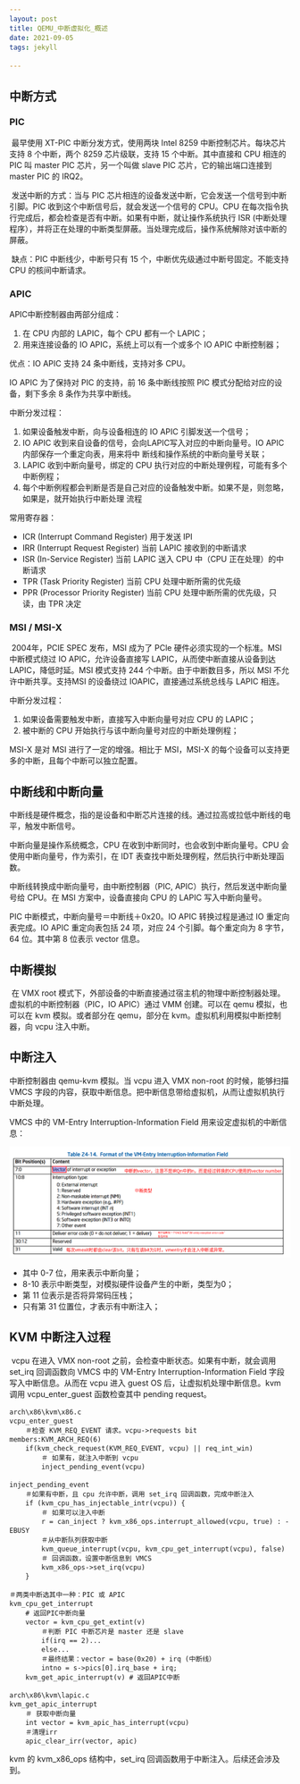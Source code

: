 ```yaml
---
layout: post
title: QEMU_中断虚拟化_概述
date: 2021-09-05
tags: jekyll   

---
```


## 中断方式

### PIC

​	最早使用 XT-PIC 中断分发方式，使用两块 Intel 8259 中断控制芯片。每块芯片支持 8 个中断，两个 8259 芯片级联，支持 15 个中断。其中直接和 CPU 相连的 PIC 叫 master PIC 芯片，另一个叫做 slave PIC 芯片，它的输出端口连接到 master PIC 的 IRQ2。

​	发送中断的方式：当与 PIC 芯片相连的设备发送中断，它会发送一个信号到中断引脚。PIC 收到这个中断信号后，就会发送一个信号的 CPU。CPU 在每次指令执行完成后，都会检查是否有中断。如果有中断，就让操作系统执行 ISR (中断处理程序），并将正在处理的中断类型屏蔽。当处理完成后，操作系统解除对该中断的屏蔽。

​	缺点：PIC 中断线少，中断号只有 15 个，中断优先级通过中断号固定。不能支持 CPU 的核间中断请求。

### APIC

APIC中断控制器由两部分组成：

1. 在 CPU 内部的 LAPIC，每个 CPU 都有一个 LAPIC；
2. 用来连接设备的 IO APIC，系统上可以有一个或多个 IO APIC 中断控制器；

优点：IO APIC 支持 24 条中断线，支持对多 CPU。

IO APIC 为了保持对 PIC 的支持，前 16 条中断线按照 PIC 模式分配给对应的设备，剩下多余 8 条作为共享中断线。

中断分发过程：

1. 如果设备触发中断，向与设备相连的 IO APIC 引脚发送一个信号；
2. IO APIC 收到来自设备的信号，会向LAPIC写入对应的中断向量号。IO APIC 内部保存一个重定向表，用来将中
   断线和操作系统的中断向量号关联；
3. LAPIC 收到中断向量号，绑定的 CPU 执行对应的中断处理例程，可能有多个中断例程；
4. 每个中断例程都会判断是否是自己对应的设备触发中断。如果不是，则忽略，如果是，就开始执行中断处理
   流程

常用寄存器：

- ICR (Interrupt Command Register) 用于发送 IPI
- IRR (Interrupt Request Register) 当前 LAPIC 接收到的中断请求
- ISR (In-Service Register) 当前 LAPIC 送入 CPU 中（CPU 正在处理）的中断请求
- TPR (Task Priority Register) 当前 CPU 处理中断所需的优先级
- PPR (Processor Priority Register) 当前 CPU 处理中断所需的优先级，只读，由 TPR 决定

### MSI / MSI-X

​	2004年，PCIE SPEC 发布，MSI 成为了 PCle 硬件必须实现的一个标准。MSI 中断模式绕过 IO APIC，允许设备直接写 LAPIC，从而使中断直接从设备到达 LAPIC，降低时延。MSI 模式支持 244 个中断。由于中断数目多，所以 MSI 不允许中断共享。支持MSI 的设备绕过 IOAPIC，直接通过系统总线与 LAPIC 相连。

中断分发过程：

1. 如果设备需要触发中断，直接写入中断向量号对应 CPU 的 LAPIC；
2. 被中断的 CPU 开始执行与该中断向量号对应的中断处理例程；

MSI-X 是对 MSI 进行了一定的增强。相比于 MSI，MSI-X 的每个设备可以支持更多的中断，且每个中断可以独立配置。

## 中断线和中断向量

中断线是硬件概念，指的是设备和中断芯片连接的线。通过拉高或拉低中断线的电平，触发中断信号。

中断向量是操作系统概念，CPU 在收到中断同时，也会收到中断向量号。CPU 会使用中断向量号，作为索引，在 IDT 表查找中断处理例程，然后执行中断处理函数。

中断线转换成中断向量号，由中断控制器（PIC, APIC）执行，然后发送中断向量号给 CPU。在 MSI 方案中，设备直接向 CPU 的 LAPIC 写入中断向量号。

PIC 中断模式，中断向量号＝中断线＋0x20。IO APIC 转换过程是通过 IO 重定向表完成。IO APIC 重定向表包括 24 项，对应 24 个引脚。每个重定向为 8 字节，64 位。其中第 8 位表示 vector 信息。

## 中断模拟

​	在 VMX root 模式下，外部设备的中断直接通过宿主机的物理中断控制器处理。虚拟机的中断控制器（PIC，IO APIC）通过 VMM 创建。可以在 qemu 模拟，也可以在 kvm 模拟。或者部分在 qemu，部分在 kvm。虚拟机利用模拟中断控制器，向 vcpu 注入中断。

## 中断注入

中断控制器由 qemu-kvm 模拟。当 vcpu 进入 VMX non-root 的时候，能够扫描 VMCS 字段的内容，获取中断信息。把中断信息带给虚拟机，从而让虚拟机执行中断处理。

VMCS 中的 VM-Entry Interruption-Information Field 用来设定虚拟机的中断信息：

![VMCS_VM_Entry_field](.\VMCS_VM_Entry_field.png)

- 其中 0-7 位，用来表示中断向量；
- 8-10 表示中断类型，对模拟硬件设备产生的中断，类型为0；
- 第 11 位表示是否将异常码压栈；
- 只有第 31 位置位，才表示有中断注入；

## KVM 中断注入过程

​	vcpu 在进入 VMX non-root 之前，会检查中断状态。如果有中断，就会调用 set_irq 回调函数向 VMCS 中的 VM-Entry Interruption-Information Field 字段写入中断信息。从而在 vcpu 进入 guest OS 后，让虚拟机处理中断信息。kvm 调用 vcpu_enter_guest 函数检查其中 pending request。

```
arch\x86\kvm\x86.c
vcpu_enter_guest
	＃检查 KVM_REQ_EVENT 请求。vcpu->requests bit members:KVM_ARCH_REQ(6)
	if(kvm_check_request(KVM_REQ_EVENT, vcpu) || req_int_win)
		＃ 如果有，就注入中断到 vcpu
		inject_pending_event(vcpu)

inject_pending_event		
	＃如果有中断，且 cpu 允许中断，调用 set_irq 回调函数，完成中断注入
	if (kvm_cpu_has_injectable_intr(vcpu)) {
		＃ 如果可以注入中断
		r = can_inject ? kvm_x86_ops.interrupt_allowed(vcpu, true) : -EBUSY
		＃从中断队列获取中断
		kvm_queue_interrupt(vcpu, kvm_cpu_get_interrupt(vcpu), false)
    	＃ 回调函数，设置中断信息到 VMCS
		kvm_x86_ops->set_irq(vcpu)
	}
	
＃两类中断选其中一种：PIC 或 APIC
kvm_cpu_get_interrupt
	# 返回PIC中断向量
	vector = kvm_cpu_get_extint(v) 
		＃判断 PIC 中断芯片是 master 还是 slave
		if(irq == 2)...
		else...
		＃最终结果：vector = base(0x20) + irq (中断线）
		intno = s->pics[0].irq_base + irq;
	kvm_get_apic_interrupt(v) # 返回APIC中断

arch\x86\kvm\lapic.c
kvm_get_apic_interrupt
	＃ 获取中断向量
	int vector = kvm_apic_has_interrupt(vcpu)
	＃清理irr
	apic_clear_irr(vector, apic)
```

kvm 的 kvm_x86_ops 结构中，set_irq 回调函数用于中断注入。后续还会涉及到。